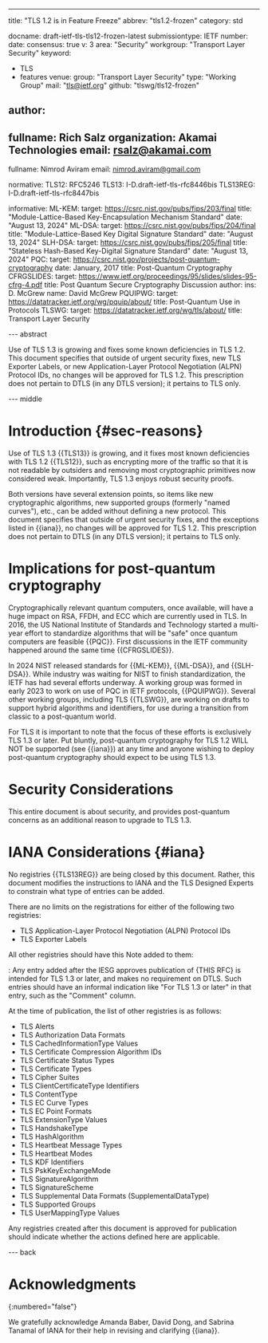 ---
title: "TLS 1.2 is in Feature Freeze"
abbrev: "tls1.2-frozen"
category: std

docname: draft-ietf-tls-tls12-frozen-latest
submissiontype: IETF
number:
date:
consensus: true
v: 3
area: "Security"
workgroup: "Transport Layer Security"
keyword:
 - TLS
 - features
venue:
  group: "Transport Layer Security"
  type: "Working Group"
  mail: "tls@ietf.org"
  github: "tlswg/tls12-frozen"

author:
-
  fullname: Rich Salz
  organization: Akamai Technologies
  email: rsalz@akamai.com
-
  fullname: Nimrod Aviram
  email: nimrod.aviram@gmail.com

normative:
  TLS12: RFC5246
  TLS13: I-D.draft-ietf-tls-rfc8446bis
  TLS13REG: I-D.draft-ietf-tls-rfc8447bis

informative:
  ML-KEM:
    target: https://csrc.nist.gov/pubs/fips/203/final
    title: "Module-Lattice-Based Key-Encapsulation Mechanism Standard"
    date: "August 13, 2024"
  ML-DSA:
    target: https://csrc.nist.gov/pubs/fips/204/final
    title: "Module-Lattice-Based Key Digital Signature Standard"
    date: "August 13, 2024"
  SLH-DSA:
    target: https://csrc.nist.gov/pubs/fips/205/final
    title: "Stateless Hash-Based Key-Digital Signature Standard"
    date: "August 13, 2024"
  PQC:
    target: https://csrc.nist.gov/projects/post-quantum-cryptography
    date: January, 2017
    title: Post-Quantum Cryptography
  CFRGSLIDES:
    target: https://www.ietf.org/proceedings/95/slides/slides-95-cfrg-4.pdf
    title: Post Quantum Secure Cryptography Discussion
    author:
      ins: D. McGrew
      name: David McGrew
  PQUIPWG:
    target: https://datatracker.ietf.org/wg/pquip/about/
    title: Post-Quantum Use in Protocols
  TLSWG:
    target: https://datatracker.ietf.org/wg/tls/about/
    title: Transport Layer Security

--- abstract

Use of TLS 1.3 is growing and fixes some known deficiencies in TLS 1.2.
This document specifies that outside of
urgent security fixes, new TLS Exporter Labels, or new
Application-Layer Protocol Negotiation (ALPN) Protocol IDs,
no changes will be approved for TLS 1.2.
This prescription does not pertain to DTLS (in any DTLS version); it pertains to
TLS only.

--- middle

# Introduction {#sec-reasons}

Use of TLS 1.3 {{TLS13}} is growing, and it
fixes most known deficiencies with TLS 1.2 {{TLS12}}, such as
encrypting more of the traffic so that it is not readable by outsiders and
removing most cryptographic primitives now considered weak. Importantly, TLS
1.3 enjoys robust security proofs.

Both versions have several extension points, so items like new cryptographic
algorithms, new supported groups (formerly "named curves"),  etc., can be
added without defining a new protocol. This document specifies that outside of
urgent security fixes, and the exceptions listed in {{iana}},
no changes will be approved for TLS 1.2.
This prescription does not pertain to DTLS (in any DTLS version); it pertains to
TLS only.

# Implications for post-quantum cryptography

Cryptographically relevant quantum computers, once available, will have a
huge impact on RSA, FFDH, and ECC which are currently used in TLS.
In 2016, the US National Institute of Standards and Technology started a
multi-year effort to standardize algorithms that will be "safe"
once quantum computers are feasible {{PQC}}. First discussions in
the IETF community happened
around the same time {{CFRGSLIDES}}.

In 2024 NIST released standards for {{ML-KEM}}, {{ML-DSA}}, and {{SLH-DSA}}.
While industry was waiting for NIST to finish standardization, the
IETF has had several efforts underway.
A working group was formed in early 2023 to work on use of PQC in IETF protocols,
{{PQUIPWG}}.
Several other working groups, including TLS {{TLSWG}},
are working on
drafts to support hybrid algorithms and identifiers, for use during a
transition from classic to a post-quantum world.

For TLS it is important to note that the focus of these efforts is exclusively
TLS 1.3 or later.
Put bluntly, post-quantum cryptography for
TLS 1.2 WILL NOT be supported (see {{iana}}) at any time and anyone wishing
to deploy post-quantum cryptography should expect to be using TLS 1.3.

# Security Considerations

This entire document is about security, and provides post-quantum concerns
as an additional reason to upgrade to TLS 1.3.

# IANA Considerations {#iana}

No registries {{TLS13REG}} are being closed by this document.
Rather, this document modifies the instructions to IANA and the TLS
Designed Experts to constrain what type of entries can be added.

There are no limits on the registrations for either of
the following two registries:

- TLS Application-Layer Protocol Negotiation (ALPN) Protocol IDs
- TLS Exporter Labels

All other registries should have this Note added to them:

: Any entry added
after the IESG approves publication of {THIS RFC} is intended for TLS 1.3 or
later, and makes no requirement on DTLS.
Such entries should have an informal indication
like "For TLS 1.3 or later" in that entry, such as the
"Comment" column.

At the time of publication, the list of other registries is as follows:

- TLS Alerts
- TLS Authorization Data Formats
- TLS CachedInformationType Values
- TLS Certificate Compression Algorithm IDs
- TLS Certificate Status Types
- TLS Certificate Types
- TLS Cipher Suites
- TLS ClientCertificateType Identifiers
- TLS ContentType
- TLS EC Curve Types
- TLS EC Point Formats
- TLS ExtensionType Values
- TLS HandshakeType
- TLS HashAlgorithm
- TLS Heartbeat Message Types
- TLS Heartbeat Modes
- TLS KDF Identifiers
- TLS PskKeyExchangeMode
- TLS SignatureAlgorithm
- TLS SignatureScheme
- TLS Supplemental Data Formats (SupplementalDataType)
- TLS Supported Groups
- TLS UserMappingType Values

Any registries created after this document is approved for publication
should indicate whether the actions defined here are applicable.

--- back

# Acknowledgments
{:numbered="false"}

We gratefully acknowledge Amanda Baber, David Dong, and Sabrina Tanamal
of IANA for their help in revising and clarifying {{iana}}.
